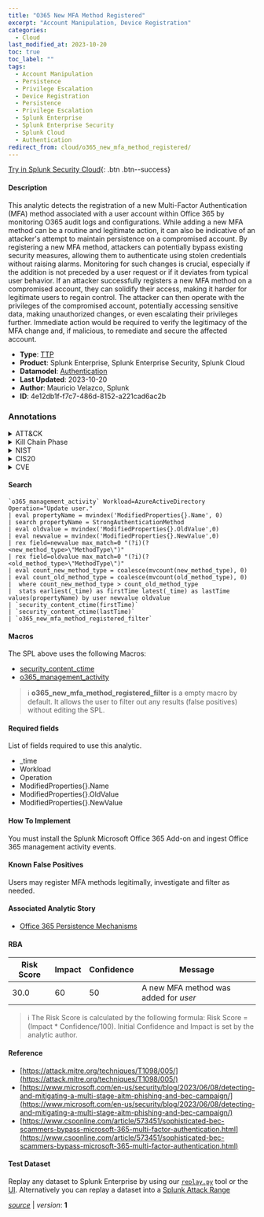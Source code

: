 ```yaml
---
title: "O365 New MFA Method Registered"
excerpt: "Account Manipulation, Device Registration"
categories:
  - Cloud
last_modified_at: 2023-10-20
toc: true
toc_label: ""
tags:
  - Account Manipulation
  - Persistence
  - Privilege Escalation
  - Device Registration
  - Persistence
  - Privilege Escalation
  - Splunk Enterprise
  - Splunk Enterprise Security
  - Splunk Cloud
  - Authentication
redirect_from: cloud/o365_new_mfa_method_registered/
---
```




[Try in Splunk Security Cloud](https://www.splunk.com/en_us/cyber-security.html){: .btn .btn--success}

#### Description

This analytic detects the registration of a new Multi-Factor Authentication (MFA) method associated with a user account within Office 365 by monitoring O365 audit logs and configurations. While adding a new MFA method can be a routine and legitimate action, it can also be indicative of an attacker&#39;s attempt to maintain persistence on a compromised account. By registering a new MFA method, attackers can potentially bypass existing security measures, allowing them to authenticate using stolen credentials without raising alarms. Monitoring for such changes is crucial, especially if the addition is not preceded by a user request or if it deviates from typical user behavior. If an attacker successfully registers a new MFA method on a compromised account, they can solidify their access, making it harder for legitimate users to regain control. The attacker can then operate with the privileges of the compromised account, potentially accessing sensitive data, making unauthorized changes, or even escalating their privileges further. Immediate action would be required to verify the legitimacy of the MFA change and, if malicious, to remediate and secure the affected account.

- **Type**: [TTP](https://github.com/splunk/security_content/wiki/Detection-Analytic-Types)
- **Product**: Splunk Enterprise, Splunk Enterprise Security, Splunk Cloud
- **Datamodel**: [Authentication](https://docs.splunk.com/Documentation/CIM/latest/User/Authentication)
- **Last Updated**: 2023-10-20
- **Author**: Mauricio Velazco, Splunk
- **ID**: 4e12db1f-f7c7-486d-8152-a221cad6ac2b

### Annotations
<details>
  <summary>ATT&CK</summary>

<div markdown="1">

#### [ATT&CK](https://attack.mitre.org/)

| ID          | Technique   | Tactic         |
| ----------- | ----------- |--------------- |
| [T1098](https://attack.mitre.org/techniques/T1098/) | Account Manipulation | Persistence, Privilege Escalation |

| [T1098.005](https://attack.mitre.org/techniques/T1098/005/) | Device Registration | Persistence, Privilege Escalation |

</div>
</details>


<details>
  <summary>Kill Chain Phase</summary>

<div markdown="1">

* Installation
* Exploitation


</div>
</details>


<details>
  <summary>NIST</summary>

<div markdown="1">

* DE.CM



</div>
</details>

<details>
  <summary>CIS20</summary>

<div markdown="1">

* CIS 10



</div>
</details>

<details>
  <summary>CVE</summary>

<div markdown="1">


</div>
</details>


#### Search

```
`o365_management_activity` Workload=AzureActiveDirectory  Operation="Update user."  
| eval propertyName = mvindex('ModifiedProperties{}.Name', 0) 
| search propertyName = StrongAuthenticationMethod 
| eval oldvalue = mvindex('ModifiedProperties{}.OldValue',0) 
| eval newvalue = mvindex('ModifiedProperties{}.NewValue',0) 
| rex field=newvalue max_match=0 "(?i)(?<new_method_type>\"MethodType\")" 
| rex field=oldvalue max_match=0 "(?i)(?<old_method_type>\"MethodType\")" 
| eval count_new_method_type = coalesce(mvcount(new_method_type), 0) 
| eval count_old_method_type = coalesce(mvcount(old_method_type), 0) 
|  where count_new_method_type > count_old_method_type 
|  stats earliest(_time) as firstTime latest(_time) as lastTime values(propertyName) by user newvalue oldvalue 
| `security_content_ctime(firstTime)` 
| `security_content_ctime(lastTime)` 
| `o365_new_mfa_method_registered_filter`
```

#### Macros
The SPL above uses the following Macros:
* [security_content_ctime](https://github.com/splunk/security_content/blob/develop/macros/security_content_ctime.yml)
* [o365_management_activity](https://github.com/splunk/security_content/blob/develop/macros/o365_management_activity.yml)

> :information_source:
> **o365_new_mfa_method_registered_filter** is a empty macro by default. It allows the user to filter out any results (false positives) without editing the SPL.



#### Required fields
List of fields required to use this analytic.
* _time
* Workload
* Operation
* ModifiedProperties{}.Name
* ModifiedProperties{}.OldValue
* ModifiedProperties{}.NewValue



#### How To Implement
You must install the Splunk Microsoft Office 365 Add-on and ingest Office 365 management activity events.
#### Known False Positives
Users may register MFA methods legitimally, investigate and filter as needed.

#### Associated Analytic Story
* [Office 365 Persistence Mechanisms](/stories/office_365_persistence_mechanisms)




#### RBA

| Risk Score  | Impact      | Confidence   | Message      |
| ----------- | ----------- |--------------|--------------|
| 30.0 | 60 | 50 | A new MFA method was added for $user$ |


> :information_source:
> The Risk Score is calculated by the following formula: Risk Score = (Impact * Confidence/100). Initial Confidence and Impact is set by the analytic author.


#### Reference

* [https://attack.mitre.org/techniques/T1098/005/](https://attack.mitre.org/techniques/T1098/005/)
* [https://www.microsoft.com/en-us/security/blog/2023/06/08/detecting-and-mitigating-a-multi-stage-aitm-phishing-and-bec-campaign/](https://www.microsoft.com/en-us/security/blog/2023/06/08/detecting-and-mitigating-a-multi-stage-aitm-phishing-and-bec-campaign/)
* [https://www.csoonline.com/article/573451/sophisticated-bec-scammers-bypass-microsoft-365-multi-factor-authentication.html](https://www.csoonline.com/article/573451/sophisticated-bec-scammers-bypass-microsoft-365-multi-factor-authentication.html)



#### Test Dataset
Replay any dataset to Splunk Enterprise by using our [`replay.py`](https://github.com/splunk/attack_data#using-replaypy) tool or the [UI](https://github.com/splunk/attack_data#using-ui).
Alternatively you can replay a dataset into a [Splunk Attack Range](https://github.com/splunk/attack_range#replay-dumps-into-attack-range-splunk-server)




[*source*](https://github.com/splunk/security_content/tree/develop/detections/cloud/o365_new_mfa_method_registered.yml) \| *version*: **1**